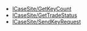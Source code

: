 * [ICaseSite/GetKeyCount](ICaseSite/GetKeyCount)
* [ICaseSite/GetTradeStatus](ICaseSite/GetTradeStatus)
* [ICaseSite/SendKeyRequest](ICaseSite/SendKeyRequest)
